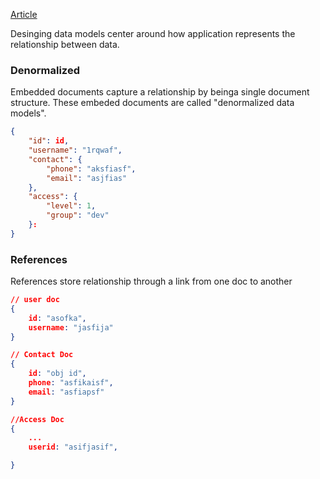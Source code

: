 [Article](https://docs.mongodb.com/manual/core/data-modeling-introduction/)

Desinging data models center around how application represents the relationship
between data.

### Denormalized

Embedded documents capture a relationship by beinga single document structure.
These embeded documents are called "denormalized data models".

```json
{
	"id": id,
	"username": "1rqwaf",
	"contact": {
		"phone": "aksfiasf",
		"email": "asjfias"
	},
	"access": {
		"level": 1,
		"group": "dev"
	}:
}
```


### References

References store relationship through a link from one doc to another

```json
// user doc
{
	id: "asofka",
	username: "jasfija"
}

// Contact Doc
{
	id: "obj id",
	phone: "asfikaisf",
	email: "asfiapsf"
}

//Access Doc
{
	...
	userid: "asifjasif",

}
```
